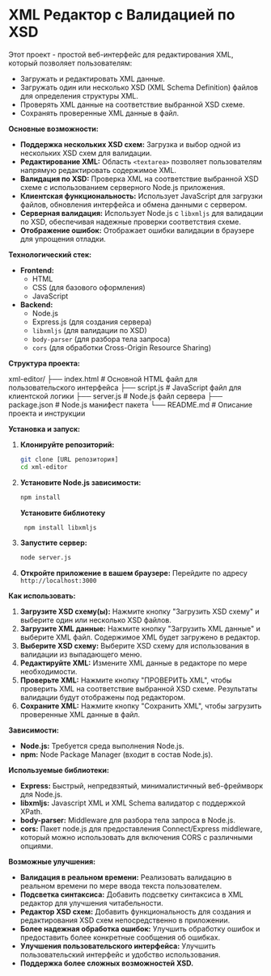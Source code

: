 # XML Редактор с Валидацией по XSD

Этот проект - простой веб-интерфейс для редактирования XML, который позволяет пользователям:

*   Загружать и редактировать XML данные.
*   Загружать один или несколько XSD (XML Schema Definition) файлов для определения структуры XML.
*   Проверять XML данные на соответствие выбранной XSD схеме.
*   Сохранять проверенные XML данные в файл.

**Основные возможности:**

*   **Поддержка нескольких XSD схем:** Загрузка и выбор одной из нескольких XSD схем для валидации.
*   **Редактирование XML:** Область `<textarea>` позволяет пользователям напрямую редактировать содержимое XML.
*   **Валидация по XSD:** Проверка XML на соответствие выбранной XSD схеме с использованием серверного Node.js приложения.
*   **Клиентская функциональность:** Использует JavaScript для загрузки файлов, обновления интерфейса и обмена данными с сервером.
*   **Серверная валидация:** Использует Node.js с `libxmljs` для валидации по XSD, обеспечивая надежные проверки соответствия схеме.
*   **Отображение ошибок:** Отображает ошибки валидации в браузере для упрощения отладки.

**Технологический стек:**

*   **Frontend:**
    *   HTML
    *   CSS (для базового оформления)
    *   JavaScript
*   **Backend:**
    *   Node.js
    *   Express.js (для создания сервера)
    *   `libxmljs` (для валидации по XSD)
    *   `body-parser` (для разбора тела запроса)
    *   `cors` (для обработки Cross-Origin Resource Sharing)

**Структура проекта:**

xml-editor/ ├── index.html # Основной HTML файл для пользовательского интерфейса ├── script.js # JavaScript файл для клиентской логики ├── server.js # Node.js файл сервера ├── package.json # Node.js манифест пакета └── README.md # Описание проекта и инструкции


**Установка и запуск:**

1.  **Клонируйте репозиторий:**
    ```bash
    git clone [URL репозитория]
    cd xml-editor
    ```

2.  **Установите Node.js зависимости:**

    ```bash
    npm install
    ```
    **Установите библиотеку**
    
    ```bash
     npm install libxmljs
    ```

4.  **Запустите сервер:**
    ```bash
    node server.js
    ```

5.  **Откройте приложение в вашем браузере:** Перейдите по адресу `http://localhost:3000`

**Как использовать:**

1.  **Загрузите XSD схему(ы):** Нажмите кнопку "Загрузить XSD схему" и выберите один или несколько XSD файлов.
2.  **Загрузите XML данные:** Нажмите кнопку "Загрузить XML данные" и выберите XML файл. Содержимое XML будет загружено в редактор.
3.  **Выберите XSD схему:** Выберите XSD схему для использования в валидации из выпадающего меню.
4.  **Редактируйте XML:** Измените XML данные в редакторе по мере необходимости.
5.  **Проверьте XML:** Нажмите кнопку "ПРОВЕРИТЬ XML", чтобы проверить XML на соответствие выбранной XSD схеме. Результаты валидации будут отображены под редактором.
6.  **Сохраните XML:** Нажмите кнопку "Сохранить XML", чтобы загрузить проверенные XML данные в файл.

**Зависимости:**

*   **Node.js:** Требуется среда выполнения Node.js.
*   **npm:** Node Package Manager (входит в состав Node.js).

**Используемые библиотеки:**

*   **Express:** Быстрый, непредвзятый, минималистичный веб-фреймворк для Node.js.
*   **libxmljs:** Javascript XML и XML Schema валидатор с поддержкой XPath.
*   **body-parser:** Middleware для разбора тела запроса в Node.js.
*   **cors:** Пакет node.js для предоставления Connect/Express middleware, который можно использовать для включения CORS с различными опциями.

**Возможные улучшения:**

*   **Валидация в реальном времени:** Реализовать валидацию в реальном времени по мере ввода текста пользователем.
*   **Подсветка синтаксиса:** Добавить подсветку синтаксиса в XML редактор для улучшения читабельности.
*   **Редактор XSD схем:** Добавить функциональность для создания и редактирования XSD схем непосредственно в приложении.
*   **Более надежная обработка ошибок:** Улучшить обработку ошибок и предоставить более конкретные сообщения об ошибках.
*   **Улучшения пользовательского интерфейса:** Улучшить пользовательский интерфейс и удобство использования.
*   **Поддержка более сложных возможностей XSD.**
